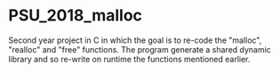# PSU_2018_malloc
Second year project in C in which the goal is to re-code the "malloc", "realloc" and "free" functions. The program generate a shared dynamic library and so re-write on runtime the functions mentioned earlier.
